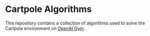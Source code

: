 # Cartpole Algorithms

This repository contains a collection of algorithms used to solve the Cartpole environment on [OpenAI Gym](https://gym.openai.com/envs/CartPole-v1/).

